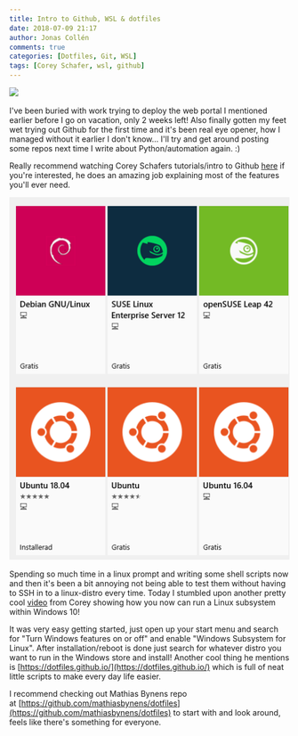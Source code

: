 ```yaml
---
title: Intro to Github, WSL & dotfiles
date: 2018-07-09 21:17
author: Jonas Collén
comments: true
categories: [Dotfiles, Git, WSL]
tags: [Corey Schafer, wsl, github]
---
```

[![](/assets/images/2018/07/github-collab-retina-preview-300x300.gif)](http://github.com)

I've been buried with work trying to deploy the web portal I mentioned earlier before I go on vacation, only 2 weeks left! Also finally gotten my feet wet trying out Github for the first time and it's been real eye opener, how I managed without it earlier I don't know... I'll try and get around posting some repos next time I write about Python/automation again. :) 

Really recommend watching Corey Schafers tutorials/intro to Github [here](https://www.youtube.com/watch?v=HVsySz-h9r4&list=PL-osiE80TeTuRUfjRe54Eea17-YfnOOAx) if you're interested, he does an amazing job explaining most of the features you'll ever need. 

![](/assets/images/2018/07/store.png)

Spending so much time in a linux prompt and writing some shell scripts now and then it's been a bit annoying not being able to test them without having to SSH in to a linux-distro every time. Today I stumbled upon another pretty cool [video](https://www.youtube.com/watch?v=xzgwDbe7foQ) from Corey showing how you now can run a Linux subsystem within Windows 10! 

It was very easy getting started, just open up your start menu and search for "Turn Windows features on or off" and enable "Windows Subsystem for Linux". After installation/reboot is done just search for whatever distro you want to run in the Windows store and install! Another cool thing he mentions is [https://dotfiles.github.io/](https://dotfiles.github.io/) which is full of neat little scripts to make every day life easier. 

I recommend checking out Mathias Bynens repo at [https://github.com/mathiasbynens/dotfiles](https://github.com/mathiasbynens/dotfiles) to start with and look around, feels like there's something for everyone.